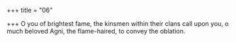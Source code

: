 +++
title = "06"

+++
O you of brightest fame, the kinsmen within their clans call upon you, o much beloved Agni, the flame-haired, to convey the oblation.